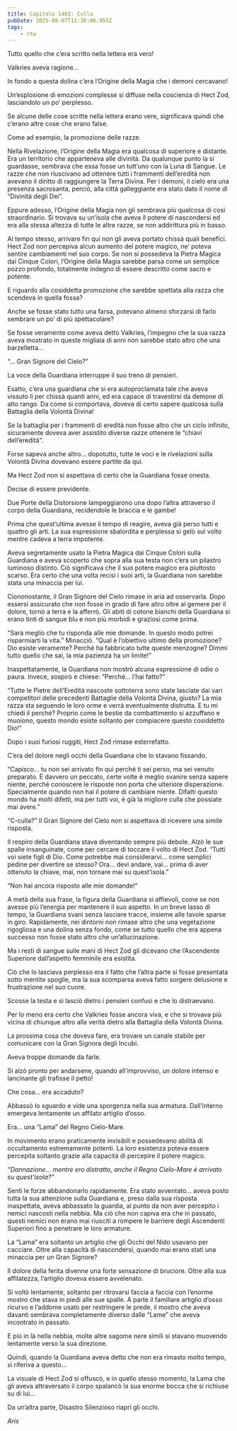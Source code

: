 ```yaml
---
title: Capitolo 1402: Culla
pubDate: 2025-08-07T11:30:06.955Z
tags:
    - rtw
---
```



Tutto quello che c’era scritto nella lettera era vero!


Valkries aveva ragione...


In fondo a questa dolina c’era l’Origine della Magia che i demoni cercavano!


Un’esplosione di emozioni complesse si diffuse nella coscienza di Hect Zod, lasciandolo un po’ perplesso.


Se alcune delle cose scritte nella lettera erano vere, significava quindi che c’erano altre cose che erano false.


Come ad esempio, la promozione delle razze.


Nella Rivelazione, l’Origine della Magia era qualcosa di superiore e distante. Era un territorio che apparteneva alle divinità. Da qualunque punto la si guardasse, sembrava che essa fosse un tutt’uno con la Luna di Sangue. Le razze che non riuscivano ad ottenere tutti i frammenti dell’eredità non avevano il diritto di raggiungere la Terra Divina. Per i demoni, il cielo era una presenza sacrosanta, perciò, alla città galleggiante era stato dato il nome di “Divinità degli Dei”.


Eppure adesso, l’Origine della Magia non gli sembrava più qualcosa di così straordinario. Si trovava su un’isola che aveva il potere di nascondersi ed era alla stessa altezza di tutte le altre razze, se non addirittura più in basso.


Al tempo stesso, arrivare fin qui non gli aveva portato chissà quali benefici. Hect Zod non percepiva alcun aumento del potere magico, ne’ poteva sentire cambiamenti nel suo corpo. Se non si possedeva la Pietra Magica dai Cinque Colori, l’Origine della Magia sarebbe parsa come un semplice pozzo profondo, totalmente indegno di essere descritto come sacro e potente.


E riguardo alla cosiddetta promozione che sarebbe spettata alla razza che scendeva in quella fossa?


Anche se fosse stato tutto una farsa, potevano almeno sforzarsi di farlo sembrare un po’ di più spettacolare?


Se fosse veramente come aveva detto Valkries, l’impegno che la sua razza aveva mostrato in queste migliaia di anni non sarebbe stato altro che una barzelletta...


“... Gran Signore del Cielo?”


La voce della Guardiana interruppe il suo treno di pensieri.


Esatto, c’era una guardiana che si era autoproclamata tale che aveva vissuto lì per chissà quanti anni, ed era capace di travestirsi da demone di alto rango. Da come si comportava, doveva di certo sapere qualcosa sulla Battaglia della Volontà Divina!


Se la battaglia per i frammenti di eredità non fosse altro che un ciclo infinito, sicuramente doveva aver assistito diverse razze ottenere le “chiavi dell’eredità”.


Forse sapeva anche altro... dopotutto, tutte le voci e le rivelazioni sulla Volontà Divina dovevano essere partite da qui.


Ma Hect Zod non si aspettava di certo che la Guardiana fosse onesta.


Decise di essere previdente.


Due Porte della Distorsione lampeggiarono una dopo l’altra attraverso il corpo della Guardiana, recidendole le braccia e le gambe!


Prima che quest’ultima avesse il tempo di reagire, aveva già perso tutti e quattro gli arti. La sua espressione sbalordita e perplessa si gelò sul volto mentre cadeva a terra impotente.


Aveva segretamente usato la Pietra Magica dai Cinque Colori sulla Guardiana e aveva scoperto che sopra alla sua testa non c’era un pilastro luminoso distinto. Ciò significava che il suo potere magico era piuttosto scarso. Era certo che una volta recisi i suoi arti, la Guardiana non sarebbe stata una minaccia per lui.


Ciononostante, il Gran Signore del Cielo rimase in aria ad osservarla. Dopo essersi assicurato che non fosse in grado di fare altro oltre al gemere per il dolore, tornò a terra e la afferrò. Gli abiti di cotone bianchi della Guardiana si erano tinti di sangue blu e non più morbidi e graziosi come prima.


“Sarà meglio che tu risponda alle mie domande. In questo modo potrei risparmiarti la vita.” Minacciò. “Qual è l’obiettivo ultimo della promozione? Dio esiste veramente? Perché ha fabbricato tutte queste menzogne? Dimmi tutto quello che sai, la mia pazienza ha un limite!”


Inaspettatamente, la Guardiana non mostrò alcuna espressione di odio o paura. Invece, sospirò e chiese: “Perché... l’hai fatto?”


“Tutte le Pietre dell’Eredità nascoste sottoterra sono state lasciate dai vari competitori delle precedenti Battaglie della Volontà Divina, giusto? La mia razza sta seguendo le loro orme e verrà eventualmente distrutta. E tu mi chiedi il perché? Proprio come le bestie da combattimento si azzuffano e muoiono, questo mondo esiste soltanto per compiacere questo cosiddetto Dio!”


Dopo i suoi furiosi ruggiti, Hect Zod rimase esterrefatto.


C’era del dolore negli occhi della Guardiana che lo stavano fissando.


“Capisco... tu non sei arrivato fin qui perché ti sei perso, ma sei venuto preparato. È davvero un peccato, certe volte è meglio svanire senza sapere niente, perché conoscere le risposte non porta che ulteriore disperazione. Specialmente quando non hai il potere di cambiare niente. Difatti questo mondo ha molti difetti, ma per tutti voi, è già la migliore culla che possiate mai avere.”


“C-culla?” Il Gran Signore del Cielo non si aspettava di ricevere una simile risposta.


Il respiro della Guardiana stava diventando sempre più debole. Alzò le sue spalle insanguinate, come per cercare di toccare il volto di Hect Zod. “Tutti voi siete figli di Dio. Come potrebbe mai considerarvi... come semplici pedine per divertire se stesso? Ora... devi andare, vai... prima di aver ottenuto la chiave, mai, non tornare mai su quest’isola.”


“Non hai ancora risposto alle mie domande!”


A metà della sua frase, la figura della Guardiana si affievolì, come se non avesse più l’energia per mantenere il suo aspetto. In un breve lasso di tempo, la Guardiana svanì senza lasciare tracce, insieme alle tavole sparse in giro. Rapidamente, nei dintorni non rimase altro che una vegetazione rigogliosa e una dolina senza fondo, come se tutto quello che era appena successo non fosse stato altro che un’allucinazione.


Ma i resti di sangue sulle mani di Hect Zod gli dicevano che l’Ascendente Superiore dall’aspetto femminile era esistita.


Ciò che lo lasciava perplesso era il fatto che l’altra parte si fosse presentata sotto mentite spoglie, ma la sua scomparsa aveva fatto sorgere delusione e frustrazione nel suo cuore.


Scosse la testa e si lasciò dietro i pensieri confusi e che lo distraevano.


Per lo meno era certo che Valkries fosse ancora viva, e che si trovava più vicina di chiunque altro alla verità dietro alla Battaglia della Volontà Divina.


La prossima cosa che doveva fare, era trovare un canale stabile per comunicare con la Gran Signora degli Incubi.


Aveva troppe domande da farle.


Si alzò pronto per andarsene, quando all’improvviso, un dolore intenso e lancinante gli trafisse il petto!


Che cosa... era accaduto?


Abbassò lo sguardo e vide una sporgenza nella sua armatura. Dall’interno emergeva lentamente un affilato artiglio d’osso.


Era... una “Lama” del Regno Cielo-Mare.


In movimento erano praticamente invisibili e possedevano abilità di occultamento estremamente potenti. La loro esistenza poteva essere percepita soltanto grazie alla capacità di percepire il potere magico.


<em>“Dannazione... mentre ero distratto, anche il Regno Cielo-Mare è arrivato su quest’isola?”</em>


Sentì le forze abbandonarlo rapidamente. Era stato avventato... aveva posto tutta la sua attenzione sulla Guardiana e, preso dalla sua risposta inaspettata, aveva abbassato la guardia, al punto da non aver percepito i nemici nascosti nella nebbia. Ma ciò che non capiva era che in passato, questi nemici non erano mai riusciti a rompere le barriere degli Ascendenti Superiori fino a penetrare le loro armature.


La “Lama” era soltanto un artiglio che gli Occhi del Nido usavano per cacciare. Oltre alla capacità di nascondersi, quando mai erano stati una minaccia per un Gran Signore?


Il dolore della ferita divenne una forte sensazione di bruciore. Oltre alla sua affilatezza, l’artiglio doveva essere avvelenato.


Si voltò lentamente, soltanto per ritrovarsi faccia a faccia con l’enorme mostro che stava in piedi alle sue spalle. A parte il familiare artiglio d’osso ricurvo e l’addome usato per restringere le prede, il mostro che aveva davanti sembrava completamente diverso dalle “Lame” che aveva incontrato in passato.


E più in là nella nebbia, molte altre sagome nere simili si stavano muovendo lentamente verso la sua direzione.


Quindi, quando la Guardiana aveva detto che non era rimasto molto tempo, si riferiva a questo...


La visuale di Hect Zod si offuscò, e in quello stesso momento, la Lama che gli aveva attraversato il corpo spalancò la sua enorme bocca che si richiuse su di lui...


Da un’altra parte, Disastro Silenzioso riaprì gli occhi.






<em>Aris</em>
                                


                                



